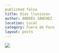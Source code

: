 ```yaml
---
published false
title: Días lluviosos
author: ANDRÉS SÁNCHEZ
location: Local
category: Fuera de Foco
layout: posts
---
```


![](http://i.imgur.com/hZ4vrTzm.jpg)
